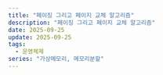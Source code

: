```yaml
---
title: "페이징 그리고 페이지 교체 알고리즘"
description: "페이징 그리고 페이지 교체 알고리즘"
date: 2025-09-25
update: 2025-09-25
tags:
  - 운영체제
series: "가상메모리, 메모리분할"
---
```


 













